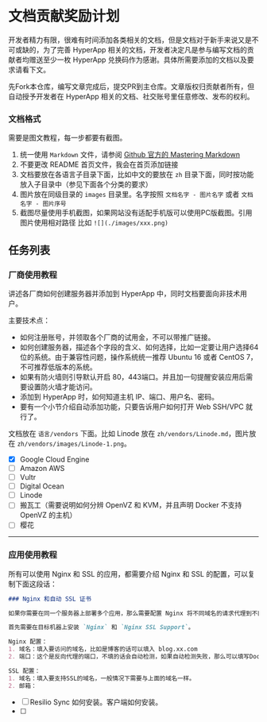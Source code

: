 # 文档贡献奖励计划

开发者精力有限，很难有时间添加各类相关的文档，但是文档对于新手来说又是不可或缺的，为了完善 HyperApp 相关的文档，开发者决定凡是参与编写文档的贡献者均赠送至少一枚 HyperApp 兑换码作为感谢。具体所需要添加的文档以及要求请看下文。

先Fork本仓库，编写文章完成后，提交PR到主仓库。文章版权归贡献者所有，但自动授予开发者在 HyperApp 相关的文档、社交账号里任意修改、发布的权利。


### 文档格式

需要是图文教程，每一步都要有截图。

1. 统一使用 `Markdown` 文件，请参阅 [Github 官方的 Mastering Markdown](https://guides.github.com/features/mastering-markdown/)
1. 不要更改 README 首页文件，我会在首页添加链接
2. 文档要放在各语言子目录下面，比如中文的要放在 `zh` 目录下面，同时按功能放入子目录中（参见下面各个分类的要求）
3. 图片放在同级目录的 `images` 目录里。名字按照 `文档名字 - 图片名字` 或者 `文档名字 - 图片序号`
4. 截图尽量使用手机截图，如果网站没有适配手机版可以使用PC版截图。引用图片使用相对路径 比如 `![](./images/xxx.png)`

## 任务列表


### 厂商使用教程

讲述各厂商如何创建服务器并添加到 HyperApp 中，同时文档要面向非技术用户。

主要技术点：

* 如何注册账号，并领取各个厂商的试用金，不可以带推广链接。
* 如何创建服务器，描述各个字段的含义、如何选择，比如一定要让用户选择64位的系统。由于兼容性问题，操作系统统一推荐 Ubuntu 16 或者 CentOS 7，不可推荐低版本的系统。
* 如果有防火墙则引导默认开启 80，443端口。并且加一句提醒安装应用后需要设置防火墙才能访问。
* 添加到 HyperApp 时，如何知道主机 IP、端口、用户名、密码。
* 要有一个小节介绍自动添加功能，只要告诉用户如何打开 Web SSH/VPC 就行了。

文档放在 `语言/vendors` 下面。比如 Linode 放在 `zh/vendors/Linode.md`，图片放在 `zh/vendors/images/Linode-1.png`。

- [x] Google Cloud Engine 
- [ ] Amazon AWS
- [ ] Vultr 
- [ ] Digital Ocean 
- [ ] Linode
- [ ] 搬瓦工（需要说明如何分辨 OpenVZ 和 KVM，并且声明 Docker 不支持 OpenVZ 的主机）
- [ ] 樱花

---

### 应用使用教程

所有可以使用 Nginx 和 SSL 的应用，都需要介绍 Nginx 和 SSL 的配置，可以复制下面这段话：

```md
### Nginx 和自动 SSL 证书

如果你需要在同一个服务器上部署多个应用，那么需要配置 Nginx 将不同域名的请求代理到不同的应用上。你可以点击“显示Nginx 和SSL设置"。填入设置并且将应用安装到主机上后，并不需要重启 Nginx 和 Nginx SSL Support，会自动检测。

首先需要在目标机器上安装 `Nginx` 和 `Nginx SSL Support`。

Nginx 配置：
1. 域名：填入要访问的域名，比如是博客的话可以填入 blog.xx.com 
2. 端口：这个是反向代理的端口，不填的话会自动检测，如果自动检测失败，那么可以填写Docker容器中expose出来的那个端口。

SSL 配置：
1. 域名：填入要支持SSL的域名，一般情况下需要与上面的域名一样。
2. 邮箱：
```


- [ ] Resilio Sync 如何安装。客户端如何安装。
- [ ] 

